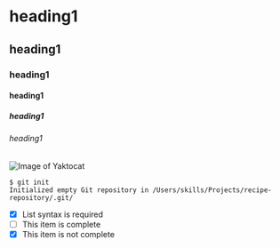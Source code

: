 # heading1
## heading1
### heading1
#### heading1
##### heading1
###### heading1

![Image of Yaktocat](https://octodex.github.com/images/yaktocat.png)


```
$ git init
Initialized empty Git repository in /Users/skills/Projects/recipe-repository/.git/
```


- [x] List syntax is required
- [ ] This item is complete
- [x] This item is not complete
